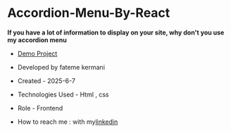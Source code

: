 # Accordion-Menu-By-React

**If you have a lot of information to display on your site, why don't you use my accordion menu**


- [Demo Project](https://pouria-farahani-developer.github.io/Accordion-Menu-By-React/)

- Developed by fateme kermani

- Created - 2025-6-7

- Technologies Used - Html , css 

- Role - Frontend

- How to reach me : with my[linkedin](https://www.linkedin.com/in/fateme-kermani/)
